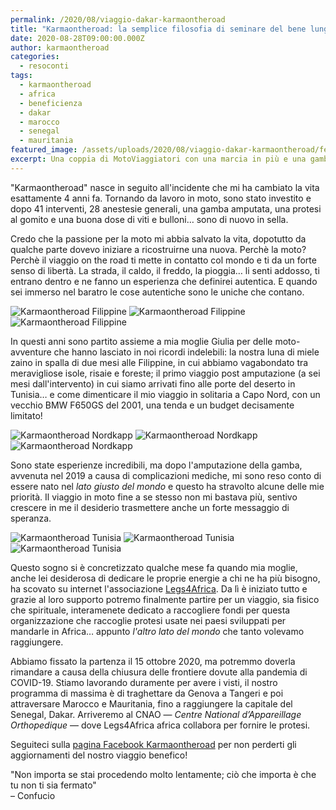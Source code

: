 ```yaml
---
permalink: /2020/08/viaggio-dakar-karmaontheroad
title: "Karmaontheroad: la semplice filosofia di seminare del bene lungo la strada"
date: 2020-08-28T09:00:00.000Z
author: karmaontheroad
categories:
  - resoconti
tags:
  - karmaontheroad
  - africa
  - beneficienza
  - dakar
  - marocco
  - senegal
  - mauritania
featured_image: /assets/uploads/2020/08/viaggio-dakar-karmaontheroad/featured_image.jpg
excerpt: Una coppia di MotoViaggiatori con una marcia in più e una gamba in meno
---
```


"Karmaontheroad" nasce in seguito all'incidente che mi ha cambiato la vita esattamente 4 anni fa.
Tornando da lavoro in moto, sono stato investito e dopo 41 interventi, 28 anestesie generali, una gamba amputata, una protesi al gomito e una buona dose di viti e bulloni… sono di nuovo in sella.

Credo che la passione per la moto mi abbia salvato la vita, dopotutto da qualche parte dovevo iniziare a ricostruirne una nuova. Perchè la moto? Perchè il viaggio on the road ti mette in contatto col mondo e ti da un forte senso di libertà. La strada, il caldo, il freddo, la pioggia… li senti addosso, ti entrano dentro e ne fanno un esperienza che definirei autentica. E quando sei immerso nel baratro le cose autentiche sono le uniche che contano.

![Karmaontheroad Filippine](/assets/uploads/2020/08/viaggio-dakar-karmaontheroad/galleries/filippine2.jpg "Luna di miele nelle Filippine")
![Karmaontheroad Filippine](/assets/uploads/2020/08/viaggio-dakar-karmaontheroad/galleries/filippine3.jpg "Luna di miele nelle Filippine")
![Karmaontheroad Filippine](/assets/uploads/2020/08/viaggio-dakar-karmaontheroad/galleries/filippine4.jpg "Luna di miele nelle Filippine")

In questi anni sono partito assieme a mia moglie Giulia per delle moto-avventure che hanno lasciato in noi ricordi indelebili: la nostra luna di miele zaino in spalla di due mesi alle Filippine, in cui abbiamo vagabondato tra meravigliose isole, risaie e foreste; il primo viaggio post amputazione (a sei mesi dall'intervento) in cui siamo arrivati fino alle porte del deserto in Tunisia… e come dimenticare il mio viaggio in solitaria a Capo Nord, con un vecchio BMW F650GS del 2001, una tenda e un budget decisamente limitato!

![Karmaontheroad Nordkapp](/assets/uploads/2020/08/viaggio-dakar-karmaontheroad/galleries/nordkapp1.jpg "Viaggio in solitaria Capo Nord")
![Karmaontheroad Nordkapp](/assets/uploads/2020/08/viaggio-dakar-karmaontheroad/galleries/nordkapp2.jpg "Viaggio in solitaria Capo Nord")
![Karmaontheroad Nordkapp](/assets/uploads/2020/08/viaggio-dakar-karmaontheroad/galleries/nordkapp3.jpg "Viaggio in solitaria Capo Nord")

Sono state esperienze incredibili, ma dopo l'amputazione della gamba, avvenuta nel 2019 a causa di complicazioni mediche, mi sono reso conto di essere nato nel *lato giusto del mondo* e questo ha stravolto alcune delle mie priorità. Il viaggio in moto fine a se stesso non mi bastava più, sentivo crescere in me il desiderio trasmettere anche un forte messaggio di speranza.

![Karmaontheroad Tunisia](/assets/uploads/2020/08/viaggio-dakar-karmaontheroad/galleries/tunisia1.jpg "Viaggio alle porte del deserto in Tunisia")
![Karmaontheroad Tunisia](/assets/uploads/2020/08/viaggio-dakar-karmaontheroad/galleries/tunisia2.jpg "Viaggio alle porte del deserto in Tunisia")
![Karmaontheroad Tunisia](/assets/uploads/2020/08/viaggio-dakar-karmaontheroad/galleries/tunisia3.jpg "Viaggio alle porte del deserto in Tunisia")

Questo sogno si è concretizzato qualche mese fa quando mia moglie, anche lei desiderosa di dedicare le proprie energie a chi ne ha più bisogno, ha scovato su internet l'associazione [Legs4Africa](https://www.legs4africa.org). Da lì è iniziato tutto e grazie al loro supporto potremo finalmente partire per un viaggio, sia fisico che spirituale, interamenete dedicato a raccogliere fondi per questa organizzazione che raccoglie protesi usate nei paesi sviluppati per mandarle in Africa… appunto *l'altro lato del mondo* che tanto volevamo raggiungere.

Abbiamo fissato la partenza il 15 ottobre 2020, ma potremmo doverla rimandare a causa della chiusura delle frontiere dovute  alla pandemia di COVID-19. Stiamo lavorando duramente per avere i visti, il nostro programma di massima è di traghettare da Genova a Tangeri e poi attraversare Marocco e Mauritania, fino a raggiungere la capitale del Senegal, Dakar. Arriveremo al CNAO — *Centre National d’Appareillage Orthopedique* — dove Legs4Africa africa collabora per fornire le protesi.

Seguiteci sulla [pagina Facebook Karmaontheroad](https://www.facebook.com/Karmaontheroad/) per non perderti gli aggiornamenti del nostro viaggio benefico!

"Non importa se stai procedendo molto lentamente; ciò che importa è che tu non ti sia fermato"\
– Confucio
